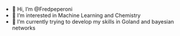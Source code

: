 - 👋 Hi, I’m @Fredpeperoni
- 👀 I’m interested in Machine Learning and Chemistry
- 🌱 I’m currently trying to develop my skills in Goland and bayesian networks


<!---
Fredpeperoni/Fredpeperoni is a ✨ special ✨ repository because its `README.md` (this file) appears on your GitHub profile.
You can click the Preview link to take a look at your changes.
--->
